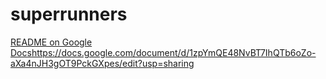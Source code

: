 # superrunners
[README on Google Docs](https://docs.google.com/document/d/1zpYmQE48NvBT7IhQTb6oZo-aXa4nJH3gOT9PckGXpes/edit?usp=sharing)https://docs.google.com/document/d/1zpYmQE48NvBT7IhQTb6oZo-aXa4nJH3gOT9PckGXpes/edit?usp=sharing
